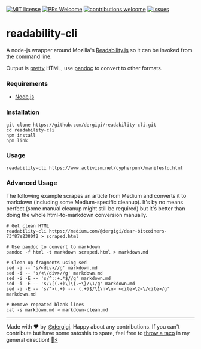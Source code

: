 
[![MIT license](http://img.shields.io/badge/license-MIT-brightgreen.svg)](http://opensource.org/licenses/MIT)
[![PRs Welcome](https://img.shields.io/badge/PRs-welcome-brightgreen.svg)](http://makeapullrequest.com)
[![contributions welcome](https://img.shields.io/badge/contributions-welcome-brightgreen.svg?style=flat)](https://github.com/dwyl/goodparts/issues)
[![Issues](http://img.shields.io/github/issues/dergigi/readability-cli.svg)](https://github.com/dergigi/readability-cli/issues)

# readability-cli

A node-js wrapper around Mozilla's [Readability.js](https://github.com/mozilla/readability) so it can be invoked from the command line.

Output is [pretty](https://www.npmjs.com/package/pretty) HTML, use [pandoc](https://pandoc.org/) to convert to other formats.

### Requirements

* [Node.js](https://nodejs.org/en/)

### Installation

```
git clone https://github.com/dergigi/readability-cli.git
cd readability-cli
npm install
npm link
```

### Usage

```
readability-cli https://www.activism.net/cypherpunk/manifesto.html
```

### Advanced Usage

The following example scrapes an article from Medium and converts it to markdown
(including some Medium-specific cleanup). It's by no means perfect (some manual
cleanup might still be required) but it's better than doing the whole
html-to-markdown conversion manually.

```
# Get clean HTML
readability-cli https://medium.com/@dergigi/dear-bitcoiners-73f87e2380f2 > scraped.html

# Use pandoc to convert to markdown
pandoc -f html -t markdown scraped.html > markdown.md

# Clean up fragments using sed
sed -i -- 's/<div>//g' markdown.md
sed -i -- 's/<\/div>//g' markdown.md
sed -i -E -- 's/^::+.*$//g' markdown.md
sed -i -E -- 's/\[(.+)\]\{.+\}/\1/g' markdown.md
sed -i -E -- 's/^>(.+) --- (.+)$/\1\n>\n> <cite>\2<\/cite>/g' markdown.md

# Remove repeated blank lines
cat -s markdown.md > markdown-clean.md
```

---

Made with ❤️ by [@dergigi](https://github.com/dergigi/). Happy about any contributions. If you can't contribute but have some satoshis to spare, feel free to [throw a taco](https://dergigi.com/support) in my general direction! [🌮⚡️](https://tippin.me/@dergigi)
